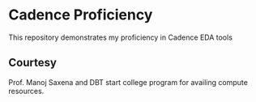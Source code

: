 # Cadence Proficiency
This repository demonstrates my proficiency in Cadence EDA tools


## Courtesy 

Prof. Manoj Saxena and DBT start college program for availing compute resources. 